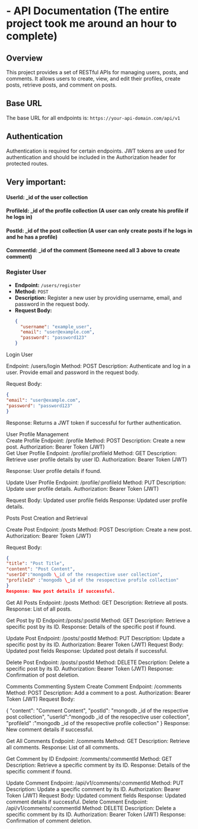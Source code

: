 # - API Documentation (The entire project took me around an hour to complete)

## Overview

This project provides a set of RESTful APIs for managing users, posts, and comments. It allows users to create, view, and edit their profiles, create posts, retrieve posts, and comment on posts.

## Base URL

The base URL for all endpoints is: `https://your-api-domain.com/api/v1`

## Authentication

Authentication is required for certain endpoints. JWT tokens are used for authentication and should be included in the Authorization header for protected routes.

## Very important:

#### UserId: \_id of the user collection

#### ProfileId: \_id of the profile collection (A user can only create his profile if he logs in)

#### PostId: \_id of the post collection (A user can only create posts if he logs in and he has a profile)

#### CommentId: \_id of the comment (Someone need all 3 above to create comment)

### Register User

- **Endpoint:** `/users/register`
- **Method:** `POST`
- **Description:** Register a new user by providing username, email, and password in the request body.
- **Request Body:**
  ```json
  {
    "username": "example_user",
    "email": "user@example.com",
    "password": "password123"
  }
  ```

Login User

Endpoint: /users/login
Method: POST
Description: Authenticate and log in a user. Provide email and password in the request body.

Request Body:
```json
{
"email": "user@example.com",
"password": "password123"
}
```
Response: Returns a JWT token if successful for further authentication.

User Profile Management
</br>
Create Profile
Endpoint: /profile
Method: POST
Description: Create a new post.
Authorization: Bearer Token (JWT)
</br>
Get User Profile
Endpoint: /profile/:profileId
Method: GET
Description: Retrieve user profile details by user ID.
Authorization: Bearer Token (JWT)

Response: User profile details if found.

Update User Profile
Endpoint: /profile/:profileId
Method: PUT
Description: Update user profile details.
Authorization: Bearer Token (JWT)

Request Body: Updated user profile fields
Response: Updated user profile details.

Posts
Post Creation and Retrieval

Create Post
Endpoint: /posts
Method: POST
Description: Create a new post.
Authorization: Bearer Token (JWT)

Request Body:
``` json
{
"title": "Post Title",
"content": "Post Content",
"userId":"mongodb \_id of the resopective user collection",
"profileId" :"mongodb \_id of the resopective profile collection"
}
Response: New post details if successful.
```

Get All Posts
Endpoint: /posts
Method: GET
Description: Retrieve all posts.
Response: List of all posts.

Get Post by ID
Endpoint:/posts/:postId
Method: GET
Description: Retrieve a specific post by its ID.
Response: Details of the specific post if found.

Update Post
Endpoint: /posts/:postId
Method: PUT
Description: Update a specific post by its ID.
Authorization: Bearer Token (JWT)
Request Body: Updated post fields
Response: Updated post details if successful.

Delete Post
Endpoint: /posts/:postId
Method: DELETE
Description: Delete a specific post by its ID.
Authorization: Bearer Token (JWT)
Response: Confirmation of post deletion.

Comments
Commenting System
Create Comment
Endpoint: /comments
Method: POST
Description: Add a comment to a post.
Authorization: Bearer Token (JWT)
Request Body:

{
"content": "Comment Content",
"postId": "mongodb \_id of the respective post collection",
"userId":"mongodb \_id of the resopective user collection",
"profileId" :"mongodb \_id of the resopective profile collection"
}
Response: New comment details if successful.

Get All Comments
Endpoint: /comments
Method: GET
Description: Retrieve all comments.
Response: List of all comments.

Get Comment by ID
Endpoint: /comments/:commentId
Method: GET
Description: Retrieve a specific comment by its ID.
Response: Details of the specific comment if found.

Update Comment
Endpoint: /api/v1/comments/:commentId
Method: PUT
Description: Update a specific comment by its ID.
Authorization: Bearer Token (JWT)
Request Body: Updated comment fields
Response: Updated comment details if successful.
Delete Comment
Endpoint: /api/v1/comments/:commentId
Method: DELETE
Description: Delete a specific comment by its ID.
Authorization: Bearer Token (JWT)
Response: Confirmation of comment deletion.
